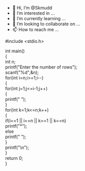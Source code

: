 - 👋 Hi, I’m @Skmudd
- 👀 I’m interested in ...
- 🌱 I’m currently learning ...
- 💞️ I’m looking to collaborate on ...
- 📫 How to reach me ...

#include <stdio.h>  
  
int main()  
{  
    int n;  
    printf("Enter the number of rows");  
    scanf("%d",&n);  
    for(int i=n;i>=1;i--)  
    {  
        for(int j=1;j<=i-1;j++)  
        {  
            printf(" ");  
        }  
        for(int k=1;k<=n;k++)  
        {  
           if(i==1 || i==n || k==1 || k==n)  
            printf("*");  
            else  
            printf(" ");   
        }  
        printf("\n");  
    }  
    return 0;  
}  





<!---
Skmudd/Skmudd is a ✨ special ✨ repository because its `README.md` (this file) appears on your GitHub profile.
You can click the Preview link to take a look at your changes.
--->

